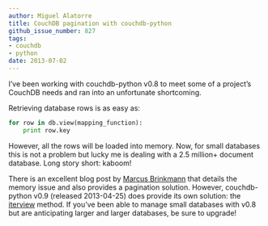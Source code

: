 ```yaml
---
author: Miguel Alatorre
title: CouchDB pagination with couchdb-python
github_issue_number: 827
tags:
- couchdb
- python
date: 2013-07-02
---
```


I’ve been working with couchdb-python v0.8 to meet some of a project’s CouchDB needs and ran into an unfortunate shortcoming.

Retrieving database rows is as easy as:

```python
for row in db.view(mapping_function):
    print row.key
```

However, all the rows will be loaded into memory. Now, for small databases this is not a problem but lucky me is dealing with a 2.5 million+ document database. Long story short: kaboom!

There is an excellent blog post by [Marcus Brinkmann](https://web.archive.org/web/20131009233304/http://blog.marcus-brinkmann.de/2011/09/17/a-better-iterator-for-python-couchdb/) that details the memory issue and also provides a pagination solution. However, couchdb-python v0.9 (released 2013-04-25) does provide its own solution: the [iterview](http://couchdb-python.readthedocs.io/en/latest/client.html#couchdb.client.Database.iterview) method. If you’ve been able to manage small databases with v0.8 but are anticipating larger and larger databases, be sure to upgrade!
